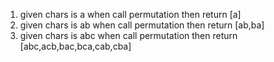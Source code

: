 1. given chars is a
   when call permutation
   then return [a]
2. given chars is ab
   when call permutation
   then return [ab,ba]
3. given chars is abc
   when call permutation
   then return [abc,acb,bac,bca,cab,cba]